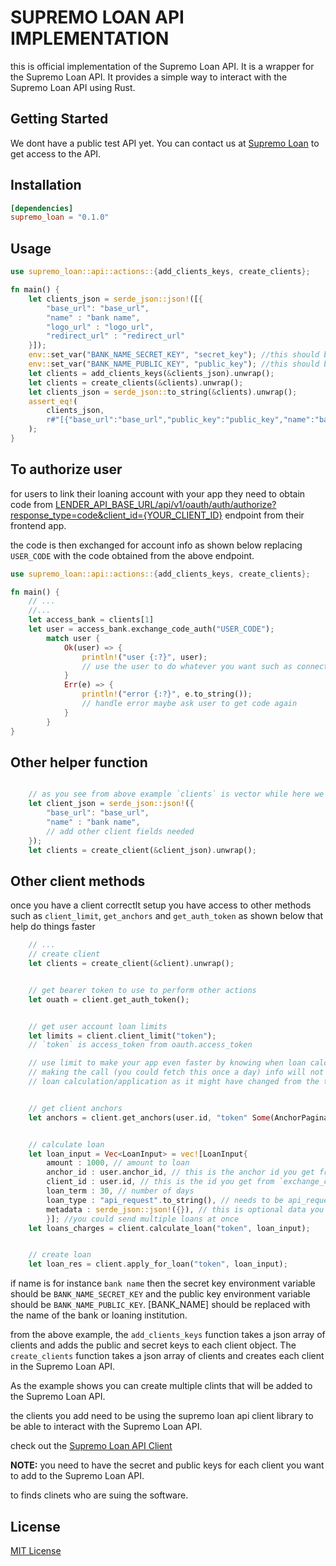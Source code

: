 # SUPREMO LOAN API IMPLEMENTATION

this is official implementation of the Supremo Loan API. It is a wrapper for the Supremo Loan API. It provides a simple way to interact with the Supremo Loan API using Rust.

## Getting Started

We dont have a public test API yet. You can contact us at [Supremo Loan](https://supremoloans.com) to get access to the API.

## Installation

```toml
[dependencies]
supremo_loan = "0.1.0"
```

## Usage

```rust
use supremo_loan::api::actions::{add_clients_keys, create_clients};

fn main() {
    let clients_json = serde_json::json!([{
        "base_url": "base_url",
        "name" : "bank name",
        "logo_url" : "logo_url",
        "redirect_url" : "redirect_url"
    }]);
    env::set_var("BANK_NAME_SECRET_KEY", "secret_key"); //this should be set in the environment from .env file to avoid leaking the secret key
    env::set_var("BANK_NAME_PUBLIC_KEY", "public_key"); //this should be set in the environment from .env file
    let clients = add_clients_keys(&clients_json).unwrap();
    let clients = create_clients(&clients).unwrap();
    let clients_json = serde_json::to_string(&clients).unwrap();
    assert_eq!(
        clients_json,
        r#"[{"base_url":"base_url","public_key":"public_key","name":"bank name","logo_url":"logo_url","redirect_url":"redirect_url"}]"#
    );
}

```

## To authorize user

for users to link their loaning account with your app they need to obtain code from [LENDER_API_BASE_URL/api/v1/oauth/auth/authorize?response_type=code&client_id={YOUR_CLIENT_ID}](https://LENDER_API_BASE_URL/api/v1/oauth/auth/authorize?response_type=code&client_id={YOUR_CLIENT_ID}) endpoint from their frontend app.

the code is then exchanged for account info as shown below replacing `USER_CODE` with the code obtained from the above endpoint.

```rust
use supremo_loan::api::actions::{add_clients_keys, create_clients};

fn main() {
    // ...
    //...
    let access_bank = clients[1]
    let user = access_bank.exchange_code_auth("USER_CODE");
        match user {
            Ok(user) => {
                println!("user {:?}", user);
                // use the user to do whatever you want such as connect to their account in your app
            }
            Err(e) => {
                println!("error {:?}", e.to_string());
                // handle error maybe ask user to get code again
            }
        }
}
```

## Other helper function

```rust

    // as you see from above example `clients` is vector while here we are using a single client
    let client_json = serde_json::json!({
        "base_url": "base_url",
        "name" : "bank name",
        // add other client fields needed
    });
    let clients = create_client(&client_json).unwrap();


```

## Other client methods

once you have a client correctlt setup you have access to other methods such as `client_limit`, `get_anchors` and `get_auth_token` as shown below that help do things faster

```rust
    // ...
    // create client
    let clients = create_client(&client).unwrap();


    // get bearer token to use to perform other actions
    let ouath = client.get_auth_token();


    // get user account loan limits
    let limits = client.client_limit("token");
    // `token` is access_token from oauth.access_token

    // use limit to make your app even faster by knowing when loan calculation/application will fail before
    // making the call (you could fetch this once a day) info will not be guarenteed to be up to date at time of
    // loan calculation/application as it might have changed from the time you fetched it


    // get client anchors
    let anchors = client.get_anchors(user.id, "token" Some(AnchorPagination{page: Some(10), page_size : Some(10), order :Some("-id")}));


    // calculate loan
    let loan_input = Vec<LoanInput> = vec![LoanInput{
        amount : 1000, // amount to loan
        anchor_id : user.anchor_id, // this is the anchor id you get from `get_anchors` (anchor id must be ancho to the client)
        client_id : user.id, // this is the id you get from `exchange_code_auth`
        loan_term : 30, // number of days
        loan_type : "api_request".to_string(), // needs to be api_request
        metadata : serde_json::json!({}), // this is optional data you need to send
        }]; //you could send multiple loans at once
    let loans_charges = client.calculate_loan("token", loan_input);


    // create loan
    let loan_res = client.apply_for_loan("token", loan_input);

```

if name is for instance `bank name` then the secret key environment variable should be `BANK_NAME_SECRET_KEY` and the public key environment variable should be `BANK_NAME_PUBLIC_KEY`. [BANK_NAME] should be replaced with the name of the bank or loaning institution.

from the above example, the `add_clients_keys` function takes a json array of clients and adds the public and secret keys to each client object. The `create_clients` function takes a json array of clients and creates each client in the Supremo Loan API.

As the example shows you can create multiple clints that will be added to the Supremo Loan API.

the clients you add need to be using the supremo loan api client library to be able to interact with the Supremo Loan API.

check out the [Supremo Loan API Client](https://docs.rs/reqwest/latest/reqwest/struct.StatusCode.html)

**NOTE:** you need to have the secret and public keys for each client you want to add to the Supremo Loan API.

to finds clinets who are suing the software.

## License

[MIT License](https://github.com/ascendth/supremo-loan/blob/main/LICENSE)
